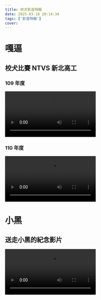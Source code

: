 ```yaml
---
title: 校犬影音特輯
date: 2025-03-18 20:14:34
tags: ['影音特輯']
cover:
---
```


# 嘎逼
## 校犬比賽 NTVS 新北高工
### 109 年度
<video controls class="video">
    <source src="/video/109校犬/校犬比賽NTVS新北高工-嘎逼.webm" type="video/webm">
</video>

### 110 年度
<video controls class="video">
    <source src="/video/110校犬/110年度校犬比賽NTVS新北高工-嘎逼.webm" type="video/webm">
</video>

# 小黑
## 送走小黑的紀念影片
<video controls class="video">
    <source src="/video/送走小黑的紀念影片/送走小黑的紀念影片.mp4" type="video/mp4">
</video>